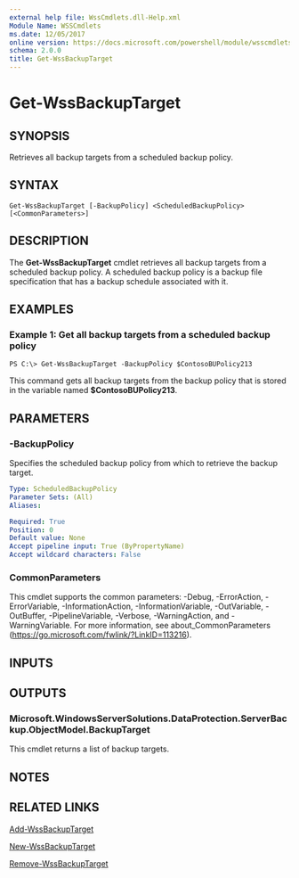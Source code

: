 ```yaml
---
external help file: WssCmdlets.dll-Help.xml
Module Name: WSSCmdlets
ms.date: 12/05/2017
online version: https://docs.microsoft.com/powershell/module/wsscmdlets/get-wssbackuptarget?view=windowsserver2012r2-ps&wt.mc_id=ps-gethelp
schema: 2.0.0
title: Get-WssBackupTarget
---
```


# Get-WssBackupTarget

## SYNOPSIS
Retrieves all backup targets from a scheduled backup policy.

## SYNTAX

```
Get-WssBackupTarget [-BackupPolicy] <ScheduledBackupPolicy> [<CommonParameters>]
```

## DESCRIPTION
The **Get-WssBackupTarget** cmdlet retrieves all backup targets from a scheduled backup policy.
A scheduled backup policy is a backup file specification that has a backup schedule associated with it.

## EXAMPLES

### Example 1: Get all backup targets from a scheduled backup policy
```
PS C:\> Get-WssBackupTarget -BackupPolicy $ContosoBUPolicy213
```

This command gets all backup targets from the backup policy that is stored in the variable named **$ContosoBUPolicy213**.

## PARAMETERS

### -BackupPolicy
Specifies the scheduled backup policy from which to retrieve the backup target.

```yaml
Type: ScheduledBackupPolicy
Parameter Sets: (All)
Aliases: 

Required: True
Position: 0
Default value: None
Accept pipeline input: True (ByPropertyName)
Accept wildcard characters: False
```

### CommonParameters
This cmdlet supports the common parameters: -Debug, -ErrorAction, -ErrorVariable, -InformationAction, -InformationVariable, -OutVariable, -OutBuffer, -PipelineVariable, -Verbose, -WarningAction, and -WarningVariable. For more information, see about_CommonParameters (https://go.microsoft.com/fwlink/?LinkID=113216).

## INPUTS

## OUTPUTS

### Microsoft.WindowsServerSolutions.DataProtection.ServerBackup.ObjectModel.BackupTarget
This cmdlet returns a list of backup targets.

## NOTES

## RELATED LINKS

[Add-WssBackupTarget](./Add-WssBackupTarget.md)

[New-WssBackupTarget](./New-WssBackupTarget.md)

[Remove-WssBackupTarget](./Remove-WssBackupTarget.md)

